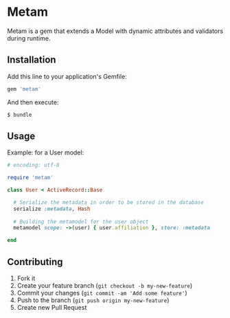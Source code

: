 # Metam

Metam is a gem that extends a Model with dynamic attributes and validators during runtime.

## Installation

Add this line to your application's Gemfile:

```ruby
gem 'metam'
```

And then execute:

```ruby
$ bundle
```

## Usage

Example: for a User model:
```ruby
# encoding: utf-8

require 'metam'

class User < ActiveRecord::Base

  # Serialize the metadata in order to be stored in the database
  serialize :metadata, Hash
  
  # Building the metamodel for the user object
  metamodel scope: ->(user) { user.affiliation }, store: :metadata

end
```

## Contributing

1. Fork it
2. Create your feature branch (`git checkout -b my-new-feature`)
3. Commit your changes (`git commit -am 'Add some feature'`)
4. Push to the branch (`git push origin my-new-feature`)
5. Create new Pull Request
